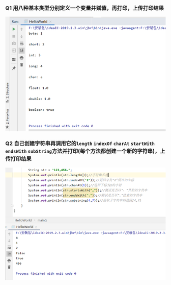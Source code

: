 ### Q1 用八种基本类型分别定义一个变量并赋值，再打印，上传打印结果

![image-20200124144140552](images\image-20200124144140552.png)

### Q2 自己创建字符串再调用它的`length` `indexOf` `charAt` `startWith` `endsWith` `subString`方法并打印(每个方法都创建一个新的字符串)，上传打印结果

![image-20200124145541808](images\image-20200124145541808.png)